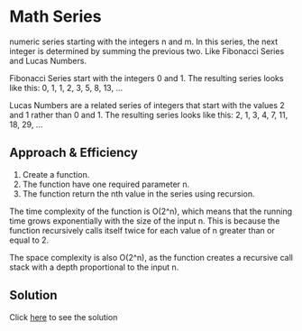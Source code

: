 # Math Series

numeric series starting with the integers n and m. In this series, the next integer is determined by summing the previous two. Like Fibonacci Series and Lucas Numbers.

Fibonacci Series start with the integers 0 and 1. The resulting series looks like this:
0, 1, 1, 2, 3, 5, 8, 13, ...

Lucas Numbers are a related series of integers that start with the values 2 and 1 rather than 0 and 1. The resulting series looks like this:
2, 1, 3, 4, 7, 11, 18, 29, ...

## Approach & Efficiency

1. Create a function. 
2. The function have one required parameter n. 
3. The function return the nth value in the series using recursion.

 The time complexity of the function is O(2^n), which means that the running time grows exponentially with the size of the input n. This is because the function recursively calls itself twice for each value of n greater than or equal to 2.

 The space complexity is also O(2^n), as the function creates a recursive call stack with a depth proportional to the input n.

## Solution
Click [here](./series/series.py) to see the solution